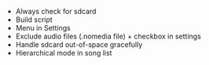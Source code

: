   * Always check for sdcard
  * Build script
  * Menu in Settings
  * Exclude audio files (.nomedia file) + checkbox in settings
  * Handle sdcard out-of-space gracefully
  * Hierarchical mode in song list